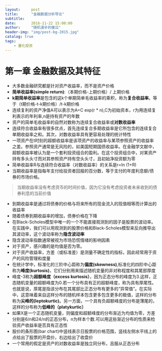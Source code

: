 ```yaml
---
layout:     post
title:      "金融数据分析导论"
subtitle:
date:       2016-11-22 15:00:00
author:     "随机漫步的傻瓜"
header-img: "img/post-bg-2015.jpg"
catalog: true
tags:
    - 量化投资
---
```


# 第一章 金融数据及其特征

- 大多数金融研究都是针对资产收益率，而不是资产价格
- **简单收益率(simple return)**:（本期价格-上期价格）/ 上期价格
- **k期简单收益率**是包含的这k个单期简单毛收益率的乘积，称为**复合收益率**。等于（t期价格-t-k期价格）/t-k期价格
- 连续复利的资产净值A可以表示为A=C exp(r * n),C为初始资本，r为用连续复利表示的年利率,n是持有资产的年数
- 资产的简单毛收益率的自然对数称为连续复合收益率或**对数收益率**
- 连续符合收益率有很多优点，首先连续复合多期收益率是它所包含的连续复合单期收益率之和。其次，对数收益率具有更容易处理的统计特性
- 一项资产在t时刻的超额收益率是该项资产的收益率与某项参照资产的收益率之差。参照资产通常是无风险的，如美国短期国债收益率。在金融学文献中，超额收益率被认为是一个套利投资组合的盈利。在这个投资组合中，对某资产持有多头头寸而对其参照资产持有空头头寸，且初始净投资额为零
- 简单收益率R与连续符合收益率（对数收益率）的关系是r=ln (1+R)
- 当期收益率是指每年支付给投资者回报的百分数，等于支付的年度利息额/债券的市场价格。
>当期收益率没有考虑货币的时间价值，因为它没有考虑投资者未来收到的债券利息的当前价值

- 到期收益率是通过将债券的价格与将来所有的现金流入的现值相等而计算出的收益率
- 随着债券到期收益率的增加，债券价格在下降
- 在Black-Scholes模型中唯一的一个不能直接观测到的因子是股票的波动率。在实践中，我们可以用观测到的股票价格和Black-Scholes模型来反向推导出其波动率，这个波动率称为**隐含波动率**
- 隐含波动率指数通常被视为市场恐慌情绪的影响因素
- 对于资产，感兴趣的是均值是否为零。
- 对于资产收益率，方差（或标准差）是测量不确定性的指标，因此经常用于资产的风险管理和度量
- 在统计学中，标准化的三阶中心距称为**偏度(skewness)**,标准化的四阶中心距称为**峰度(kurtosis)**，它们分别用来描述随机变量的非对称程度和其尾部厚度
- 峰度-3称为**超额峰度（excess kurtosis）**，因为正态分布的峰度为3.这样，正态随机变量的超额峰度为0.若一个分布具有正的超额峰度，称为具有厚尾性。也就是说，厚尾是指该分布在其尾部比正态分布有更多的“异常值”。在实际中，这意味着来自这样分布的随机样本包含更多包含更多的极值，这样的分布称为**尖峰的(leptokurtic)**。另一方面，一个具有负超额峰度的分布是薄尾的，这样的分布称为**低峰的（platykurtic）**
- 如果X是一个正态随机变量，则偏度和超额峰度的分布渐近为均值为零，方差分别是6/n和24/n的正态分布，n为样本个数.可以用这些渐近分布的性质来检验资产收益率是否具有正态性
- 股价的条形图(bar chart)中竖线表示日股票的价格范围，竖线左侧水平线上的点给出了股票的开盘价，右边给出了收盘价
- 一个常用的假定是资产的对数收益率是独立同分布，且服从正态分布
